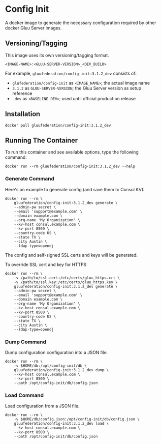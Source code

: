 # Config Init

A docker image to generate the necessary configuration required by other docker Gluu Server images.

## Versioning/Tagging

This image uses its own versioning/tagging format.

    <IMAGE-NAME>:<GLUU-SERVER-VERSION>_<DEV_BUILD>

For example, `gluufederation/config-init:3.1.2_dev` consists of:

- `glufederation/config-init` as `<IMAGE_NAME>`; the actual image name
- `3.1.2` as `GLUU-SERVER-VERSION`; the Gluu Server version as setup reference
- `_dev` as `<BASELINE_DEV>`; used until official production release

## Installation

    docker pull gluufederation/config-init:3.1.2_dev

## Running The Container

To run this container and see available options, type the following command:

    docker run --rm gluufederation/config-init:3.1.2_dev --help

### Generate Command

Here's an example to generate config (and save them to Consul KV):

```
docker run --rm \
    gluufederation/config-init:3.1.2_dev generate \
    --admin-pw secret \
    --email 'support@example.com' \
    --domain example.com \
    --org-name 'My Organization' \
    --kv-host consul.example.com \
    --kv-port 8500 \
    --country-code US \
    --state TX \
    --city Austin \
    --ldap-type=opendj
```

The config and self-signed SSL certs and keys will be generated.

To override SSL cert and key for HTTPS:

```
docker run --rm \
    -v /path/to/ssl.cert:/etc/certs/gluu_https.crt \
    -v /path/to/ssl.key:/etc/certs/gluu_https.key \
    gluufederation/config-init:3.1.2_dev generate \
    --admin-pw secret \
    --email 'support@example.com' \
    --domain example.com \
    --org-name 'My Organization' \
    --kv-host consul.example.com \
    --kv-port 8500 \
    --country-code US \
    --state TX \
    --city Austin \
    --ldap-type=opendj
```

### Dump Command

Dump configuration configuration into a JSON file.

```
docker run --rm \
    -v $HOME/db:/opt/config-init/db \
    gluufederation/config-init:3.1.2_dev dump \
    --kv-host consul.example.com \
    --kv-port 8500 \
    --path /opt/config-init/db/config.json
```

### Load Command

Load configuration from a JSON file.

```
docker run --rm \
    -v $HOME/db/config.json:/opt/config-init/db/config.json \
    gluufederation/config-init:3.1.2_dev load \
    --kv-host consul.example.com \
    --kv-port 8500 \
    --path /opt/config-init/db/config.json
```
